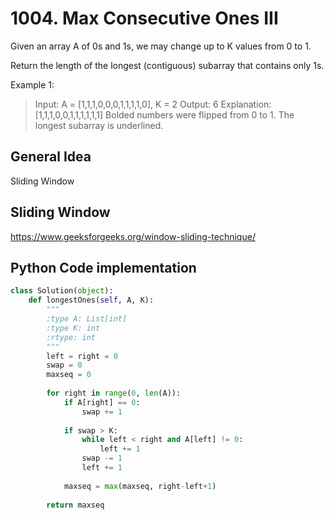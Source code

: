 # 1004. Max Consecutive Ones III

Given an array A of 0s and 1s, we may change up to K values from 0 to 1.

Return the length of the longest (contiguous) subarray that contains only 1s. 

Example 1:
>Input: A = [1,1,1,0,0,0,1,1,1,1,0], K = 2
Output: 6
Explanation: 
[1,1,1,0,0,1,1,1,1,1,1]
Bolded numbers were flipped from 0 to 1.  The longest subarray is underlined.

## General Idea

Sliding Window

## Sliding Window

https://www.geeksforgeeks.org/window-sliding-technique/

## Python Code implementation
```python
class Solution(object):
    def longestOnes(self, A, K):
        """
        :type A: List[int]
        :type K: int
        :rtype: int
        """
        left = right = 0
        swap = 0
        maxseq = 0
        
        for right in range(0, len(A)):
            if A[right] == 0:
                swap += 1
            
            if swap > K:
                while left < right and A[left] != 0:
                    left += 1
                swap -= 1
                left += 1
            
            maxseq = max(maxseq, right-left+1)
            
        return maxseq
```
